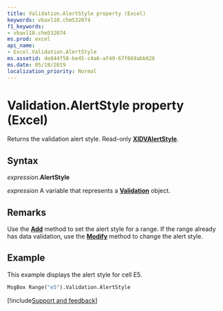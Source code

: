 ```yaml
---
title: Validation.AlertStyle property (Excel)
keywords: vbaxl10.chm532074
f1_keywords:
- vbaxl10.chm532074
ms.prod: excel
api_name:
- Excel.Validation.AlertStyle
ms.assetid: de844f58-be45-c4a6-af49-67f669abb626
ms.date: 05/18/2019
localization_priority: Normal
---
```



# Validation.AlertStyle property (Excel)

Returns the validation alert style. Read-only **[XlDVAlertStyle](Excel.XlDVAlertStyle.md)**.


## Syntax

_expression_.**AlertStyle**

_expression_ A variable that represents a **[Validation](Excel.Validation.md)** object.


## Remarks

Use the **[Add](Excel.Validation.Add.md)** method to set the alert style for a range. If the range already has data validation, use the **[Modify](Excel.Validation.Modify.md)** method to change the alert style.


## Example

This example displays the alert style for cell E5.

```vb
MsgBox Range("e5").Validation.AlertStyle
```




[!include[Support and feedback](~/includes/feedback-boilerplate.md)]